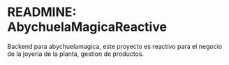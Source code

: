 READMINE: AbychuelaMagicaReactive
=================================================
Backend para abychuelamagica, este proyecto es reactivo para el negocio de la joyeria de la planta, gestion de productos.
